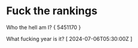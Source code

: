 # Fuck the rankings

Who the hell am I?
{ 5451170 }

What fucking year is it?
[ 2024-07-06T05:30:00Z ]

